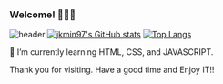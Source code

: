 ### Welcome! 👋😸😸
![header](https://capsule-render.vercel.app/api?type=wave&color=auto&height=300&section=header&text=jkmin's%20github&fontSize=90)
[![jkmin97's GitHub stats](https://github-readme-stats.vercel.app/api?username=jkmin97&theme=jolly&show_icons=true)](https://github.com/jkmin97/github-readme-stats)
[![Top Langs](https://github-readme-stats.vercel.app/api/top-langs/?username=jkmin97)](https://github.com/jkmin97/github-readme-stats)

🌱 I’m currently learning HTML, CSS, and JAVASCRIPT.

Thank you for visiting. Have a good time and Enjoy IT!!

<!--
**jkmin97/jkmin97** is a ✨ _special_ ✨ repository because its `README.md` (this file) appears on your GitHub profile.

Here are some ideas to get you started:

- 🔭 I’m currently working on ...
- 🌱 I’m currently learning ...
- 👯 I’m looking to collaborate on ...
- 🤔 I’m looking for help with ...
- 💬 Ask me about ...
- 📫 How to reach me: ...
- 😄 Pronouns: ...
- ⚡ Fun fact: ...
-->

